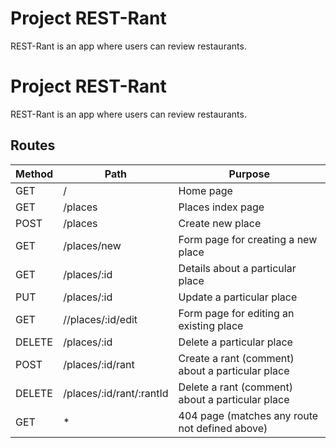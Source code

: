 # Project REST-Rant

REST-Rant is an app where users can review restaurants.

# Project REST-Rant

REST-Rant is an app where users can review restaurants.

## Routes

| Method | Path | Purpose |
|--------|------|---------|
|  GET   |   /  | Home page|
|  GET   | /places  | Places index page|
|  POST   |   /places  | Create new place|
|  GET   |   /places/new  | Form page for creating a new place|
|  GET   |   /places/:id  | Details about a particular place|
|  PUT   |   /places/:id  | Update a particular place|
|  GET   |   //places/:id/edit  | Form page for editing an existing place|
|  DELETE   |   /places/:id  | Delete a particular place|
|  POST   |   /places/:id/rant  | Create a rant (comment) about a particular place|
|  DELETE   |   /places/:id/rant/:rantId  | Delete a rant (comment) about a particular place|
|  GET   |   *  | 404 page (matches any route not defined above)|
